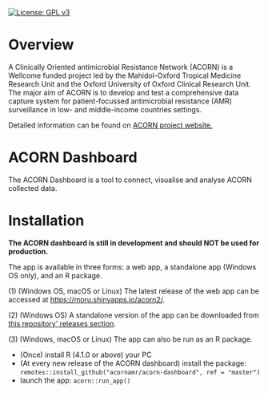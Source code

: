 [![License: GPL v3](https://img.shields.io/badge/License-GPLv3-blue.svg)](https://www.gnu.org/licenses/gpl-3.0)

# Overview

A Clinically Oriented antimicrobial Resistance Network (ACORN) is a Wellcome funded project led by the Mahidol-Oxford Tropical Medicine Research Unit and the Oxford University of Oxford Clinical Research Unit.
The major aim of ACORN is to develop and test a comprehensive data capture system for patient-focussed antimicrobial resistance (AMR) surveillance in low- and middle-income countries settings.

Detailed information can be found on [ACORN project website.](https://acornamr.net)

# ACORN Dashboard

The ACORN Dashboard is a tool to connect, visualise and analyse ACORN collected data.

# Installation

**The ACORN dashboard is still in development and should NOT be used for production.**

The app is available in three forms: a web app, a standalone app (Windows OS only), and an R package.

(1) (Windows OS, macOS or Linux) The latest release of the web app can be accessed at https://moru.shinyapps.io/acorn2/.

(2) (Windows OS) A standalone version of the app can be downloaded from [this repository' releases section](https://github.com/acornamr/acorn-dashboard/releases).

(3) (Windows, macOS or Linux) The app can also be run as an R package.

- (Once) install R (4.1.0 or above) your PC 
- (At every new release of the ACORN dashboard) install the package: `remotes::install_github("acornamr/acorn-dashboard", ref = "master")`
- launch the app: `acorn::run_app()`
